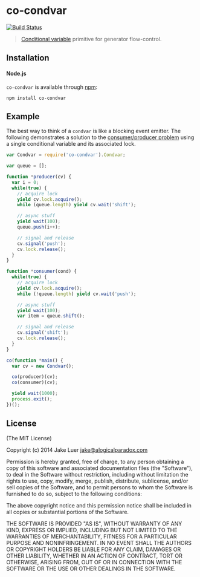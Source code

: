 # co-condvar

[![Build Status](https://travis-ci.org/logicalparadox/co-condvar.png?branch=master)](https://travis-ci.org/logicalparadox/co-condvar)

> [Conditional variable](http://en.wikipedia.org/wiki/Monitor_(synchronization)#Condition_variables) primitive for generator flow-control.

## Installation

#### Node.js

`co-condvar` is available through [npm](http://npmjs.org):

    npm install co-condvar

## Example

The best way to think of a `condvar` is like a blocking event emitter. The
following demonstrates a solution to the [consumer/producer problem](http://en.wikipedia.org/wiki/Monitor_(synchronization)#Solving_the_bounded_producer.2Fconsumer_problem)
using a single conditional variable and its associated lock. 

```js
var Condvar = require('co-condvar').Condvar;

var queue = [];

function *producer(cv) {
  var i = 0;
  while(true) {
    // acquire lock
    yield cv.lock.acquire();
    while (queue.length) yield cv.wait('shift');

    // async stuff
    yield wait(100);
    queue.push(i++);

    // signal and release
    cv.signal('push');
    cv.lock.release();
  }
}

function *consumer(cond) {
  while(true) {
    // acquire lock
    yield cv.lock.acquire();
    while (!queue.length) yield cv.wait('push');

    // async stuff
    yield wait(100);
    var item = queue.shift();

    // signal and release
    cv.signal('shift');
    cv.lock.release();
  }
}

co(function *main() {
  var cv = new Condvar();

  co(producer)(cv);
  co(consumer)(cv);

  yield wait(1000);
  process.exit();
})();
```

## License

(The MIT License)

Copyright (c) 2014 Jake Luer <jake@alogicalparadox.com>

Permission is hereby granted, free of charge, to any person obtaining a copy
of this software and associated documentation files (the "Software"), to deal
in the Software without restriction, including without limitation the rights
to use, copy, modify, merge, publish, distribute, sublicense, and/or sell
copies of the Software, and to permit persons to whom the Software is
furnished to do so, subject to the following conditions:

The above copyright notice and this permission notice shall be included in
all copies or substantial portions of the Software.

THE SOFTWARE IS PROVIDED "AS IS", WITHOUT WARRANTY OF ANY KIND, EXPRESS OR
IMPLIED, INCLUDING BUT NOT LIMITED TO THE WARRANTIES OF MERCHANTABILITY,
FITNESS FOR A PARTICULAR PURPOSE AND NONINFRINGEMENT. IN NO EVENT SHALL THE
AUTHORS OR COPYRIGHT HOLDERS BE LIABLE FOR ANY CLAIM, DAMAGES OR OTHER
LIABILITY, WHETHER IN AN ACTION OF CONTRACT, TORT OR OTHERWISE, ARISING FROM,
OUT OF OR IN CONNECTION WITH THE SOFTWARE OR THE USE OR OTHER DEALINGS IN
THE SOFTWARE. 

